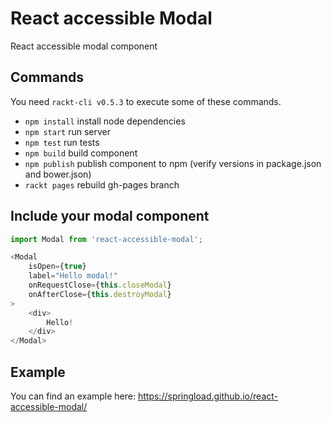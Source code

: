 # React accessible Modal

React accessible modal component


## Commands

You need `rackt-cli v0.5.3` to execute some of these commands.

- `npm install` install node dependencies
- `npm start` run server
- `npm test` run tests
- `npm build` build component
- `npm publish` publish component to npm (verify versions in package.json and bower.json)
- `rackt pages` rebuild gh-pages branch


## Include your modal component

```js
import Modal from 'react-accessible-modal';

<Modal
    isOpen={true}
    label="Hello modal!"
    onRequestClose={this.closeModal}
    onAfterClose={this.destroyModal}
>
    <div>
        Hello!
    </div>
</Modal>
```

## Example

You can find an example here: https://springload.github.io/react-accessible-modal/